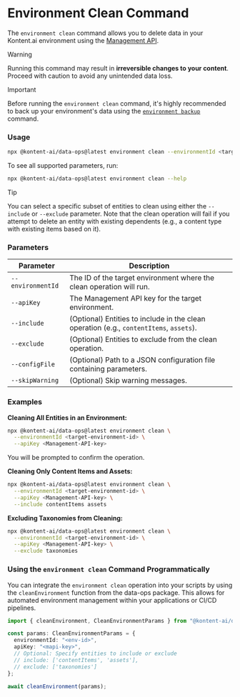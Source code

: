 # Environment Clean Command

The `environment clean` command allows you to delete data in your Kontent.ai environment using the [Management API](https://kontent.ai/learn/docs/apis/openapi/management-api-v2).

> [!WARNING]
>
> Running this command may result in **irreversible changes to your content**. Proceed with caution to avoid any unintended data loss.

> [!IMPORTANT]
>
> Before running the `environment clean` command, it's highly recommended to back up your environment's data using the [`environment backup`](/src/commands/backupRestore/README.md) command.


### Usage

```bash
npx @kontent-ai/data-ops@latest environment clean --environmentId <target-environment-id> --apiKey <Management-API-key>
```

To see all supported parameters, run:

```bash
npx @kontent-ai/data-ops@latest environment clean --help
```

> [!TIP]
>
> You can select a specific subset of entities to clean using either the `--include` or `--exclude` parameter. Note that the clean operation will fail if you attempt to delete an entity with existing dependents (e.g., a content type with existing items based on it).

### Parameters

| Parameter          | Description                                                            |
|--------------------|------------------------------------------------------------------------|
| `--environmentId`  | The ID of the target environment where the clean operation will run.   |
| `--apiKey`         | The Management API key for the target environment.                     |
| `--include`        | (Optional) Entities to include in the clean operation (e.g., `contentItems`, `assets`). |
| `--exclude`        | (Optional) Entities to exclude from the clean operation.               |
| `--configFile`     | (Optional) Path to a JSON configuration file containing parameters.    |
| `--skipWarning`    | (Optional) Skip warning messages.    |

### Examples

**Cleaning All Entities in an Environment:**

```bash
npx @kontent-ai/data-ops@latest environment clean \
  --environmentId <target-environment-id> \
  --apiKey <Management-API-key>
```

You will be prompted to confirm the operation.

**Cleaning Only Content Items and Assets:**

```bash
npx @kontent-ai/data-ops@latest environment clean \
  --environmentId <target-environment-id> \
  --apiKey <Management-API-key> \
  --include contentItems assets
```

**Excluding Taxonomies from Cleaning:**

```bash
npx @kontent-ai/data-ops@latest environment clean \
  --environmentId <target-environment-id> \
  --apiKey <Management-API-key> \
  --exclude taxonomies
```

### Using the `environment clean` Command Programmatically

You can integrate the `environment clean` operation into your scripts by using the `cleanEnvironment` function from the data-ops package. This allows for automated environment management within your applications or CI/CD pipelines.

```typescript
import { cleanEnvironment, CleanEnvironmentParams } from "@kontent-ai/data-ops";

const params: CleanEnvironmentParams = {
  environmentId: "<env-id>",
  apiKey: "<mapi-key>",
  // Optional: Specify entities to include or exclude
  // include: ['contentItems', 'assets'],
  // exclude: ['taxonomies']
};

await cleanEnvironment(params);
```